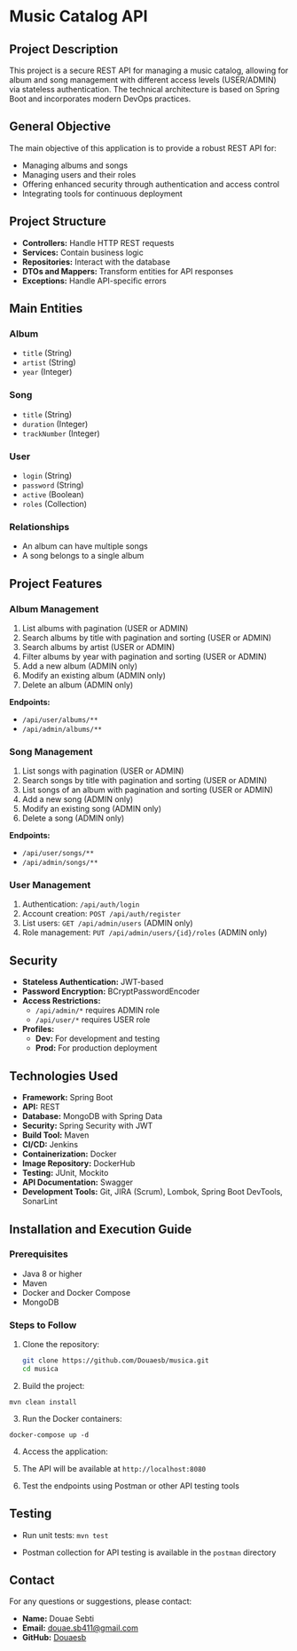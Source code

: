 # Music Catalog API

## Project Description
This project is a secure REST API for managing a music catalog, allowing for album and song management with different access levels (USER/ADMIN) via stateless authentication. The technical architecture is based on Spring Boot and incorporates modern DevOps practices.

## General Objective
The main objective of this application is to provide a robust REST API for:
- Managing albums and songs
- Managing users and their roles
- Offering enhanced security through authentication and access control
- Integrating tools for continuous deployment

## Project Structure
- **Controllers:** Handle HTTP REST requests
- **Services:** Contain business logic
- **Repositories:** Interact with the database
- **DTOs and Mappers:** Transform entities for API responses
- **Exceptions:** Handle API-specific errors

## Main Entities
### Album
- `title` (String)
- `artist` (String)
- `year` (Integer)

### Song
- `title` (String)
- `duration` (Integer)
- `trackNumber` (Integer)

### User
- `login` (String)
- `password` (String)
- `active` (Boolean)
- `roles` (Collection)

### Relationships
- An album can have multiple songs
- A song belongs to a single album

## Project Features
### Album Management
1. List albums with pagination (USER or ADMIN)
2. Search albums by title with pagination and sorting (USER or ADMIN)
3. Search albums by artist (USER or ADMIN)
4. Filter albums by year with pagination and sorting (USER or ADMIN)
5. Add a new album (ADMIN only)
6. Modify an existing album (ADMIN only)
7. Delete an album (ADMIN only)

**Endpoints:**
- `/api/user/albums/**`
- `/api/admin/albums/**`

### Song Management
1. List songs with pagination (USER or ADMIN)
2. Search songs by title with pagination and sorting (USER or ADMIN)
3. List songs of an album with pagination and sorting (USER or ADMIN)
4. Add a new song (ADMIN only)
5. Modify an existing song (ADMIN only)
6. Delete a song (ADMIN only)

**Endpoints:**
- `/api/user/songs/**`
- `/api/admin/songs/**`

### User Management
1. Authentication: `/api/auth/login`
2. Account creation: `POST /api/auth/register`
3. List users: `GET /api/admin/users` (ADMIN only)
4. Role management: `PUT /api/admin/users/{id}/roles` (ADMIN only)

## Security
- **Stateless Authentication:** JWT-based
- **Password Encryption:** BCryptPasswordEncoder
- **Access Restrictions:**
    - `/api/admin/*` requires ADMIN role
    - `/api/user/*` requires USER role
- **Profiles:**
    - **Dev:** For development and testing
    - **Prod:** For production deployment

## Technologies Used
- **Framework:** Spring Boot
- **API:** REST
- **Database:** MongoDB with Spring Data
- **Security:** Spring Security with JWT
- **Build Tool:** Maven
- **CI/CD:** Jenkins
- **Containerization:** Docker
- **Image Repository:** DockerHub
- **Testing:** JUnit, Mockito
- **API Documentation:** Swagger
- **Development Tools:** Git, JIRA (Scrum), Lombok, Spring Boot DevTools, SonarLint

## Installation and Execution Guide

### Prerequisites
- Java 8 or higher
- Maven
- Docker and Docker Compose
- MongoDB

### Steps to Follow
1. Clone the repository:
   ```bash
   git clone https://github.com/Douaesb/musica.git
   cd musica

2. Build the project:

```shellscript
mvn clean install
```


3. Run the Docker containers:

```shellscript
docker-compose up -d
```


4. Access the application:

1. The API will be available at `http://localhost:8080`
2. Test the endpoints using Postman or other API testing tools


## Testing

- Run unit tests: `mvn test`

- Postman collection for API testing is available in the `postman` directory


## Contact

For any questions or suggestions, please contact:

- **Name:** Douae Sebti
- **Email:** [douae.sb411@gmail.com](mailto:douae.sb411@gmail.com)
- **GitHub:** [Douaesb](https://github.com/Douaesb)

